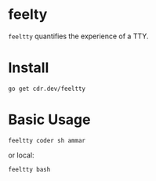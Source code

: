 # feelty

`feeltty` quantifies the experience of a TTY. 

# Install

```shell script
go get cdr.dev/feeltty
```

# Basic Usage

```shell script
feeltty coder sh ammar
```

or local:

```shell script
feeltty bash
```

